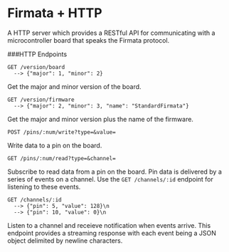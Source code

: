 Firmata + HTTP
==============
A HTTP server which provides a RESTful API for communicating
with a microcontroller board that speaks the Firmata protocol.

###HTTP Endpoints

    GET /version/board
      --> {"major": 1, "minor": 2}

Get the major and minor version of the board.

    GET /version/firmware
      --> {"major": 2, "minor": 3, "name": "StandardFirmata"}

Get the major and minor version plus the name of the firmware.

    POST /pins/:num/write?type=&value=

Write data to a pin on the board.

    GET /pins/:num/read?type=&channel=

Subscribe to read data from a pin on the board.
Pin data is delivered by a series of events on a channel.
Use the `GET /channels/:id` endpoint for listening to these events.

    GET /channels/:id
      --> {"pin": 5, "value": 128}\n
      --> {"pin": 10, "value": 0}\n

Listen to a channel and receieve notification when events arrive.
This endpoint provides a streaming response with each event
being a JSON object delimited by newline characters.
